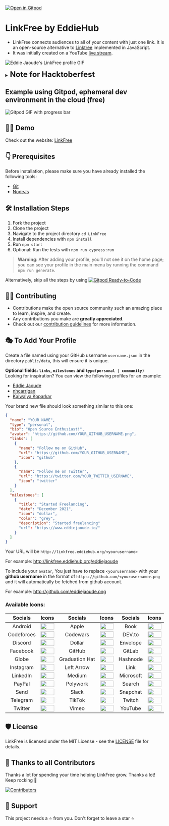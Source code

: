 [![Open in Gitpod](https://gitpod.io/button/open-in-gitpod.svg)](https://gitpod.io/#https://github.com/EddieHubCommunity/LinkFree)

# LinkFree by EddieHub

- LinkFree connects audiences to all of your content with just one link. It is an open-source alternative to [Linktree](https://linktr.ee/) implemented in JavaScript.
- It was initially created on a YouTube [live stream](https://www.youtube.com/watch?v=Jorl_vcp-Ew).

![Eddie Jaoude's LinkFree profile GIF](https://user-images.githubusercontent.com/82458069/145549448-b1feb5df-78aa-4286-a709-6985f0dade4c.gif)

<details close>
  <summary><span style="font-size: 24px; font-weight: 700;"> Note for Hacktoberfest </span></summary>
  <br>

> A note for Hacktoberfest participants:
>
> Pull requests which add or edit your information in a `public/data/${yourname}.json` file will NOT be counted for Hacktoberfest.
>
> Pull requests which improve the codebase, documentation, or other aspects of the project and are in line with the core values of the event will count. Maintainers will opt-in these PRs by applying the `hacktoberfest-accepted` label.

</details>

## Example using Gitpod, ephemeral dev environment in the cloud (free)

![Gitpod GIF with progress bar](https://user-images.githubusercontent.com/46727048/146048451-ed4ff31a-c178-4713-a9e0-95118be742dc.gif)

## 👨‍💻 Demo

Check out the website: [LinkFree](http://linkfree.eddiehub.org/)

## 👇 Prerequisites

Before installation, please make sure you have already installed the following tools:

- [Git](https://git-scm.com/downloads)
- [NodeJs](https://nodejs.org/en/download/)

## 🛠️ Installation Steps

1. Fork the project
2. Clone the project
3. Navigate to the project directory `cd LinkFree`
4. Install dependencies with `npm install`
5. Run `npm start`
6. Optional: Run the tests with `npm run cypress:run`

> **Warning**: After adding your profile, you'll not see it on the home page; you can see your profile in the main menu by running the command `npm run generate`.

Alternatively, skip all the steps by using [![Gitpod Ready-to-Code](https://img.shields.io/badge/Gitpod-Ready--to--Code-blue?logo=gitpod)](https://gitpod.io/#https://github.com/EddieHubCommunity/LinkFree/)

## 👨‍💻 Contributing

- Contributions make the open source community such an amazing place to learn, inspire, and create.
- Any contributions you make are **greatly appreciated**.
- Check out our [contribution guidelines](/CONTRIBUTING.md) for more information.

## 🎭 To Add Your Profile

Create a file named using your GitHub username `username.json` in the directory `public/data`, this will ensure it is unique.

**Optional fields: `links`, `milestones` and `type(personal | community)`**\
Looking for inspiration? You can view the following profiles for an example:

- [Eddie Jaoude](https://github.com/EddieHubCommunity/LinkFree/blob/main/public/data/eddiejaoude.json)
- [nhcarrigan](https://github.com/EddieHubCommunity/LinkFree/blob/main/public/data/nhcarrigan.json)
- [Kaiwalya Koparkar](https://github.com/EddieHubCommunity/LinkFree/blob/main/public/data/kaiwalyakoparkar.json)

Your brand new file should look something similar to this one:

```json
{
  "name": "YOUR NAME",
  "type": "personal",
  "bio": "Open Source Enthusiast!",
  "avatar": "https://github.com/YOUR_GITHUB_USERNAME.png",
  "links": [
    {
      "name": "Follow me on GitHub",
      "url": "https://github.com/YOUR_GITHUB_USERNAME",
      "icon": "github"
    },
    {
      "name": "Follow me on Twitter",
      "url": "https://twitter.com/YOUR_TWITTER_USERNAME",
      "icon": "twitter"
    }
  ],
  "milestones": [
    {
      "title": "Started Freelancing",
      "date": "December 2021",
      "icon": "dollar",
      "color": "grey",
      "description": "Started freelancing"
      "url": "https://www.eddiejaoude.io/"
    }
  ]
}
```

Your URL will be `http://linkfree.eddiehub.org/<yourusername>`

For example: <http://linkfree.eddiehub.org/eddiejaoude>

To include your `avatar`, You just have to replace `<yourusername>` with your **github username** in the format of `https://github.com/<yourusername>.png` and it will automatically be fetched from github account. 

For example: <http://github.com/eddiejaoude.png>

### Available Icons:

| Socials    | Icons                                                                                                                                    | Socials        | Icons                                                                                                                                    | Socials   | Icons                                                                                                                                    |
| :--------: | ---------------------------------------------------------------------------------------------------------------------------------------- | :------------: | ---------------------------------------------------------------------------------------------------------------------------------------- | :-------: | ---------------------------------------------------------------------------------------------------------------------------------------- |
| Android    | <img src="https://user-images.githubusercontent.com/65664185/138502465-89cfadf2-6b54-4f3d-ac44-ceacdd4824ba.png" width=100% height=30%>  | Apple          | <img src="https://user-images.githubusercontent.com/65664185/138502540-8e9b80bf-deae-4566-a41a-c63623e83c21.png" width=100% height=30%>  | Book      | <img src="https://user-images.githubusercontent.com/76985777/145391108-f8c08f8e-679f-45a3-ad58-83ef60aa28fe.png" width=100% height=30%>  |
| Codeforces | <img src="https://user-images.githubusercontent.com/91655303/148160942-870fdbb4-a57c-4861-afaa-241835390645.png" width=100% height=30%>  | Codewars       | <img src="https://user-images.githubusercontent.com/76241195/147094572-962f911f-9ebd-4615-b72f-ff076f4033e8.png"  width=100% height=30%> | DEV.to    | <img src="https://user-images.githubusercontent.com/76241195/147094431-b194a188-0a63-4ce3-89c9-1d7578405318.png" width=100% height=30%>  |
| Discord    | <img src="https://user-images.githubusercontent.com/65664185/138502295-d82d98cf-2b42-4926-ab68-e45b2cfe8605.png" width=100% height=30%>  | Dollar         | <img src="https://user-images.githubusercontent.com/76985777/145393429-c03c5c3e-0416-4d28-be21-8a01a0c3dff5.png" width=100% height=30%>  | Envelope  | <img src="https://user-images.githubusercontent.com/65664185/138503382-fc1db10b-0ddc-435a-8fe0-7ba4b91f1bd3.png" width=100% height=30%>  |
| Facebook   | <img src="https://user-images.githubusercontent.com/65664185/138502603-e5db457f-576a-478b-8f58-391135cfff74.png" width=100% height=30%>  | GitHub         | <img src="https://user-images.githubusercontent.com/65664185/138502964-488bfe15-d6c4-4f0c-8221-9ef0d50bfb92.png" width=100% height=30%>  | GitLab    | <img src="https://user-images.githubusercontent.com/54111299/152669798-e65fd784-7957-4e10-b432-5db54dcd8ec8.png" width=100% height=30%>  |
| Globe      | <img src="https://user-images.githubusercontent.com/32780232/143367620-5fe98cfa-7a18-4db7-95e4-0cd496acce7b.png" width=100% height=30%>  | Graduation Hat | <img src="https://user-images.githubusercontent.com/76241195/147094631-50f94887-db14-4b6a-ab41-938e41be00e4.png" width=100% height=30%>  | Hashnode  | <img src="https://user-images.githubusercontent.com/76241195/147095015-e009e115-c7d6-4bc9-b330-66b29629a2dc.png"  width=100% height=30%> |
| Instagram  | <img src="https://user-images.githubusercontent.com/76241195/147094225-202bb79d-5e06-4169-a0aa-712646f1159a.png" width=100% height=30%>  | Left Arrow     | <img src="https://user-images.githubusercontent.com/76241195/147102920-8bf2b8c2-ad45-456e-9e5b-fe748f41214b.png" width=100% height=30%>  | Link      | <img src="https://user-images.githubusercontent.com/65664185/138502383-35db30af-8f5a-4037-9dfb-125cdf6374fe.png" width=100% height=30%>  |
| LinkedIn   | <img src="https://user-images.githubusercontent.com/76241195/147094289-252d533d-aeae-493c-a21a-21538162cea6.png" width=100% height=30%>  | Medium         | <img src="https://user-images.githubusercontent.com/96095830/149390066-b230f63b-3af9-4bc6-9e57-ff1b0b7298fa.png" width=100% height=30%>  | Microsoft | <img src="https://user-images.githubusercontent.com/65664185/138503027-7395af2c-e6c5-45ac-96ac-3af3d252df3b.png" width=100% height=30%>  |
| PayPal     | <img src="https://user-images.githubusercontent.com/65664185/138503083-7dc6ab6f-9c0e-40ca-b2b7-d5377f6b2981.png" width=100% height=30%>  | Polywork       | <img src="https://user-images.githubusercontent.com/97835800/150699213-6b6d1a56-dcfd-41c8-9ff4-eb02c57dbecf.png" width=100% height=30%>  | Search    | <img src="https://user-images.githubusercontent.com/76241195/147102645-0d50ba65-5f21-4245-9275-6c3aec7d193c.png" width=100% height=30%>  |
| Send       | <img src="https://user-images.githubusercontent.com/76241195/147096133-20e75d9a-0f96-4881-a165-5e7edf1bfe96.png"  width=100% height=30%> | Slack          | <img src="https://user-images.githubusercontent.com/65664185/138503148-791f88ac-01ac-4d11-9a63-1ffaaf649b21.png" width=100% height=30%>  | Snapchat  | <img src="https://user-images.githubusercontent.com/91655303/148160774-755adc38-e089-4a20-910f-292b890e2c63.png" width=100% height=30%>  |
| Telegram   | <img src="https://user-images.githubusercontent.com/65664185/138503468-8f27e3a9-d9ad-4348-85a4-d2c1761cd81f.png" width=100% height=30%>  | TikTok         | <img src="https://user-images.githubusercontent.com/76241195/147094674-a0b67f90-c62e-4162-93b5-dd313611ff28.png" width=100% height=30%>  | Twitch    | <img src="https://user-images.githubusercontent.com/76241195/147094354-12d3b38d-bb87-4c52-a3b7-4d934498da31.png" width=100% height=30%>  |
| Twitter    | <img src="https://user-images.githubusercontent.com/65664185/138503209-1ce0ebbc-5590-4940-8cd0-2dadacbf09ed.png" width=100% height=30%>  | Vimeo          | <img src="https://user-images.githubusercontent.com/65664185/138503257-6af44a9c-c81a-4657-b182-6a991157810f.png" width=100% height=30%>  | YouTube   | <img src="https://user-images.githubusercontent.com/65664185/138503305-ff60cf54-6b0b-4e18-9446-b4f6869b9511.png" width=100% height=30%>  |

## 🛡️ License

LinkFree is licensed under the MIT License - see the [LICENSE](LICENSE) file for details.

## 💪 Thanks to all Contributors

Thanks a lot for spending your time helping LinkFree grow. Thanks a lot! Keep rocking 🍻

[![Contributors](https://contrib.rocks/image?repo=EddieHubCommunity/LinkFree)](https://github.com/EddieHubCommunity/LinkFree/graphs/contributors)

## 🙏 Support

This project needs a ⭐️ from you. Don't forget to leave a star ⭐️
